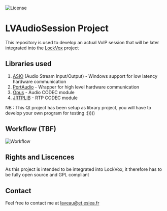 ![License](https://img.shields.io/github/license/ValentinGrim/LockVox)

# LVAudioSession Project
This repository is used to develop an actual VoIP session that will be later integrated into the [LockVox](https://github.com/ValentinGrim/LockVox) project

## Libraries used
1. [ASIO](https://new.steinberg.net/developers/) (Audio Stream Input/Output) - Windows support for low latency hardware communication
2. [PortAudio](http://files.portaudio.com/download.html) - Wrapper for high level hardware communication
3. [Opus](https://opus-codec.org/downloads/) - Audio CODEC module
4. [JRTPLIB](https://github.com/j0r1/JRTPLIB)  - RTP CODEC module

NB : This Qt project has been setup as library project, you will have to develop your own program for testing :)))))

## Workflow (TBF)
![Workflow](https://github.com/hyugzz/LVAudioSession/blob/master/images/LVAS_Client.png)

## Rights and Liscences
As this project is intended to be integrated into LockVox, it therefore has to be fully open source and GPL compliant

## Contact
Feel free to contact me at laveau@et.esiea.fr
